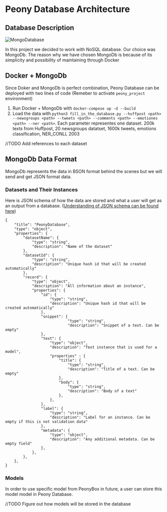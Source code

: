 # Peony Database Architecture

## Database Description 

![MongoDatabase](https://github.com/sahanmar/Peony/blob/supporting_images/images/architecture_images/mongodb.png)

In this project we decided to work with NoSQL database. Our choice was MongoDb. The reason why we have chosen MongoDb is because of its simplicity and possibility of maintaining through Docker 

## Docker + MongoDb

Since Doker and MongoDb is perfect combination, Peony Database can be deployed with two lines of code (Remeber to activate `peony_project` environment)
1. Run Docker + MongoDb with `docker-compose up -d --build`
2. Load the data with `python3 fill_in_the_database.py --huffpost <path> --newsgroups <path> --tweets <path> --comments <path> --emotiones <path> --ner <path>`. Each parameter representes one dataset.
200k texts from Huffpost, 20 newsgroups datatset, 1600k tweets, emotions classification, NER_CONLL 2003

//TODO Add references to each dataset



## MongoDb Data Format 

MongoDb represents the data in BSON format behind the scenes but we will send and get JSON format data.

### Datasets and Their Instances

Here is JSON schema of how the data are stored and what a user will get as an output from a database. ([Understanding of JSON schema can be found here](https://json-schema.org/understanding-json-schema/))

```
{
	"title": "PeonyDatabase",
	"type": "object",
	"properties": {
		"datasetName": {
			"type": "string",
			"description": "Name of the dataset"
		},
		"datasetId": {
			"type": "string",
			"description": "Unique hash id that will be created automatically"  
		},
		"record": {
			"type": "object",
			"description": "All information about an instance",
			"properties": {
				"id": {
					"type": "string",
					"description": "Unique hash id that will be created automatically" 
				},
				"snippet": {
							"type": "string",
							"description": "Snippet of a text. Can be empty" 
				},
				"text": {
					"type": "object",
					"description": "Text instance that is used for a model",
					"properties" : {
						"title": {
							"type": "string",
							"description": "Title of a text. Can be empty"
						},
						"body": {
							"type": "string",
							"description": "Body of a text"
						},
					},
				},
				"label": {
					"type": "string",
					"description": "Label for an instance. Can be empty if this is not validation data"
				},
				"metadata": {
					"type": "object",
					"description": "Any additional metadata. Can be empty field"
				},
			},
		},
	},
}
```


### Models

In order to use specific model from PeonyBox in future, a user can store this model model in Peony Database. 

//TODO Figure out how models will be stored in the database 
